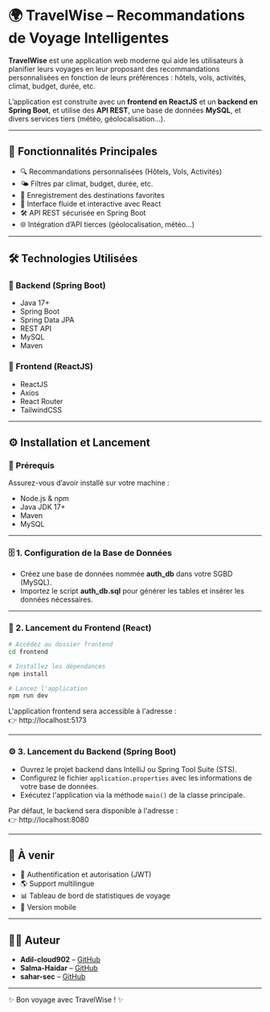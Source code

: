 # 🌍 TravelWise – Recommandations de Voyage Intelligentes

**TravelWise** est une application web moderne qui aide les utilisateurs à planifier leurs voyages en leur proposant des recommandations personnalisées en fonction de leurs préférences : hôtels, vols, activités, climat, budget, durée, etc.

L’application est construite avec un **frontend en ReactJS** et un **backend en Spring Boot**, et utilise des **API REST**, une base de données **MySQL**, et divers services tiers (météo, géolocalisation…).

---

## 🧭 Fonctionnalités Principales

- 🔍 Recommandations personnalisées (Hôtels, Vols, Activités)
- 🌤️ Filtres par climat, budget, durée, etc.
- 💾 Enregistrement des destinations favorites
- 🧭 Interface fluide et interactive avec React
- 🛠️ API REST sécurisée en Spring Boot
- 🌐 Intégration d’API tierces (géolocalisation, météo...)

---

## 🛠️ Technologies Utilisées

### 🔧 Backend (Spring Boot)
- Java 17+
- Spring Boot
- Spring Data JPA
- REST API
- MySQL
- Maven

### 🎨 Frontend (ReactJS)
- ReactJS
- Axios
- React Router
- TailwindCSS

---

## ⚙️ Installation et Lancement

### 📌 Prérequis

Assurez-vous d’avoir installé sur votre machine :

- Node.js & npm
- Java JDK 17+
- Maven
- MySQL

---

### 🗄️ 1. Configuration de la Base de Données

- Créez une base de données nommée **auth_db** dans votre SGBD (MySQL).
- Importez le script **auth_db.sql** pour générer les tables et insérer les données nécessaires.

---

### 🎨 2. Lancement du Frontend (React)

```bash
# Accédez au dossier frontend
cd frontend

# Installez les dépendances
npm install

# Lancez l'application
npm run dev
```

L'application frontend sera accessible à l'adresse :  
👉 http://localhost:5173

---

### ⚙️ 3. Lancement du Backend (Spring Boot)

- Ouvrez le projet backend dans IntelliJ ou Spring Tool Suite (STS).
- Configurez le fichier `application.properties` avec les informations de votre base de données.
- Exécutez l'application via la méthode `main()` de la classe principale.

Par défaut, le backend sera disponible à l'adresse :  
👉 http://localhost:8080

---

## 🚀 À venir

- 🔐 Authentification et autorisation (JWT)
- 🌎 Support multilingue
- 📊 Tableau de bord de statistiques de voyage
- 📱 Version mobile

---

## 🧑‍💻 Auteur

- **Adil-cloud902** – [GitHub](https://github.com/Adil-cloud902)
- **Salma-Haidar** – [GitHub](https://github.com/Salma-Haidar)
- **sahar-sec** – [GitHub](https://github.com/sahar-sec)

---


✨ Bon voyage avec TravelWise ! ✨
